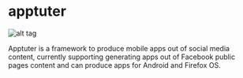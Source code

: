 apptuter
========
![alt tag](https://raw.github.com/egirna/apptuter/master/logo/apptuter-logo-mod.png)

Apptuter is a framework to produce mobile apps out of social media content, currently supporting generating apps out of Facebook public pages content and can produce apps for Android and Firefox OS.
